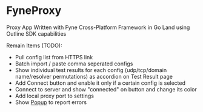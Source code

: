 # FyneProxy
Proxy App Written with Fyne Cross-Platform Framework in Go Land using Outline SDK capabilities

Remain Items (TODO):
- Pull config list from HTTPS link
- Batch import / paste comma seperated configs
- Show individual test results for each config (udp/tcp/domain name/resolver permutations) as accordion on Test Result page
- Add Connect button and enable it only if a certain config is selected
- Connect to server and show "connected" on button and change its color
- Add local proxy port to settings
- Show [Popup](https://docs.fyne.io/api/v2.3/widget/popup.html) to report errors 

